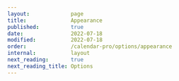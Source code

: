 ```yaml
---
layout:             page
title:              Appearance 
published:          true
date:               2022-07-18
modified:           2022-07-18
order:              /calendar-pro/options/appearance
internal:           layout
next_reading:       true
next_reading_title: Options
---
```

